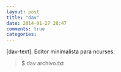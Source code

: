 ```yaml
---
layout: post
title: "dav"
date: 2014-01-27 20:47
comments: true
categories: 
---
```

[dav-text]. Editor minimalista para ncurses.

>$ dav archivo.txt

